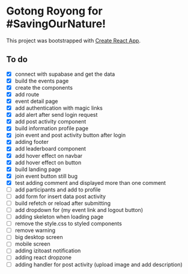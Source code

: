 # Gotong Royong for #SavingOurNature!

This project was bootstrapped with [Create React App](https://github.com/facebook/create-react-app).

## To do

- [x] connect with supabase and get the data
- [x] build the events page
- [x] create the components
- [x] add route
- [x] event detail page
- [x] add authentication with magic links
- [x] add alert after send login request
- [x] add post activity component
- [x] build information profile page
- [x] join event and post activity button after login
- [x] adding footer
- [x] add leaderboard component
- [x] add hover effect on navbar
- [x] add hover effect on button
- [x] build landing page
- [x] join event button still bug
- [x] test adding comment and displayed more than one comment
- [ ] add participants and add to profile
- [ ] add form for insert data post activity
- [ ] build refetch or reload after submitting
- [ ] add dropdown for (my event link and logout button)
- [ ] adding skeleton when loading page
- [ ] remove the style.css to styled components
- [ ] remove warning
- [ ] big desktop screen
- [ ] mobile screen
- [ ] adding izitoast notification
- [ ] adding react dropzone
- [ ] adding handler for post activity (upload image and add description)
